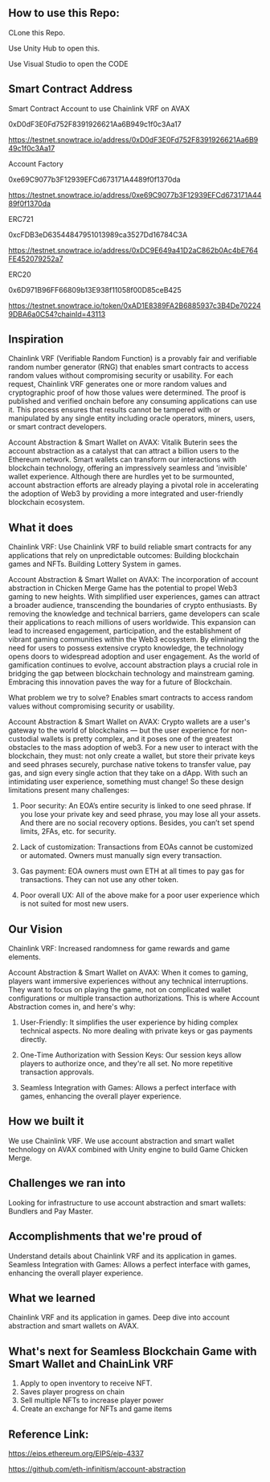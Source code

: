 ## How to use this Repo:

CLone this Repo.

Use Unity Hub to open this.

Use Visual Studio to open the CODE

## Smart Contract Address

Smart Contract Account to use Chainlink VRF on AVAX

0xD0dF3E0Fd752F8391926621Aa6B949c1f0c3Aa17

https://testnet.snowtrace.io/address/0xD0dF3E0Fd752F8391926621Aa6B949c1f0c3Aa17

Account Factory

0xe69C9077b3F12939EFCd673171A4489f0f1370da

https://testnet.snowtrace.io/address/0xe69C9077b3F12939EFCd673171A4489f0f1370da

ERC721

0xcFDB3eD63544847951013989ca3527Dd16784C3A

https://testnet.snowtrace.io/address/0xDC9E649a41D2aC862b0Ac4bE764FE452079252a7

ERC20

0x6D971B96FF66809b13E938f11058f00D85ceB425

https://testnet.snowtrace.io/token/0xAD1E8389FA2B6885937c3B4De702249DBA6a0C54?chainId=43113

## Inspiration
Chainlink VRF (Verifiable Random Function) is a provably fair and verifiable random number generator (RNG) that enables smart contracts to access random values without compromising security or usability. For each request, Chainlink VRF generates one or more random values and cryptographic proof of how those values were determined. The proof is published and verified onchain before any consuming applications can use it. This process ensures that results cannot be tampered with or manipulated by any single entity including oracle operators, miners, users, or smart contract developers.

Account Abstraction & Smart Wallet on AVAX:
Vitalik Buterin sees the account abstraction as a catalyst that can attract a billion users to the Ethereum network.
Smart wallets can transform our interactions with blockchain technology, offering an impressively seamless and 'invisible' wallet experience. Although there are hurdles yet to be surmounted, account abstraction efforts are already playing a pivotal role in accelerating the adoption of Web3 by providing a more integrated and user-friendly blockchain ecosystem.

## What it does
Chainlink VRF:
Use Chainlink VRF to build reliable smart contracts for any applications that rely on unpredictable outcomes:
Building blockchain games and NFTs.
Building Lottery System in games.

Account Abstraction & Smart Wallet on AVAX:
The incorporation of account abstraction in Chicken Merge Game has the potential to propel Web3 gaming to new heights. With simplified user experiences, games can attract a broader audience, transcending the boundaries of crypto enthusiasts. By removing the knowledge and technical barriers, game developers can scale their applications to reach millions of users worldwide. This expansion can lead to increased engagement, participation, and the establishment of vibrant gaming communities within the Web3 ecosystem. By eliminating the need for users to possess extensive crypto knowledge, the technology opens doors to widespread adoption and user engagement. As the world of gamification continues to evolve, account abstraction plays a crucial role in bridging the gap between blockchain technology and mainstream gaming. Embracing this innovation paves the way for a future of Blockchain.

What problem we try to solve?
Enables smart contracts to access random values without compromising security or usability.

Account Abstraction & Smart Wallet on AVAX:
Crypto wallets are a user's gateway to the world of blockchains — but the user experience for non-custodial wallets is pretty complex, and it poses one of the greatest obstacles to the mass adoption of web3. For a new user to interact with the blockchain, they must: not only create a wallet, but store their private keys and seed phrases securely, purchase native tokens to transfer value, pay gas, and sign every single action that they take on a dApp. With such an intimidating user experience, something must change! So these design limitations present many challenges:

1. Poor security: An EOA’s entire security is linked to one seed phrase. If you lose your private key and seed phrase, you may lose all your assets. And there are no social recovery options. Besides, you can’t set spend limits, 2FAs, etc. for security.

2. Lack of customization: Transactions from EOAs cannot be customized or automated. Owners must manually sign every transaction.

3. Gas payment: EOA owners must own ETH at all times to pay gas for transactions. They can not use any other token.

4. Poor overall UX: All of the above make for a poor user experience which is not suited for most new users.

## Our Vision
Chainlink VRF:
Increased randomness for game rewards and game elements.

Account Abstraction & Smart Wallet on AVAX:
When it comes to gaming, players want immersive experiences without any technical interruptions. They want to focus on playing the game, not on complicated wallet configurations or multiple transaction authorizations. This is where Account Abstraction comes in, and here's why:

1. User-Friendly: It simplifies the user experience by hiding complex technical aspects. No more dealing with private keys or gas payments directly.

2. One-Time Authorization with Session Keys: Our session keys allow players to authorize once, and they're all set. No more repetitive transaction approvals.

3. Seamless Integration with Games: Allows a perfect interface with games, enhancing the overall player experience.

## How we built it
We use Chainlink VRF.
We use account abstraction and smart wallet technology on AVAX combined with Unity engine to build Game Chicken Merge.

## Challenges we ran into
Looking for infrastructure to use account abstraction and smart wallets: Bundlers and Pay Master.

## Accomplishments that we're proud of
Understand details about Chainlink VRF and its application in games.
Seamless Integration with Games: Allows a perfect interface with games, enhancing the overall player experience.

## What we learned
Chainlink VRF and its application in games.
Deep dive into account abstraction and smart wallets on AVAX.

## What's next for Seamless Blockchain Game with Smart Wallet and ChainLink VRF
1. Apply to open inventory to receive NFT.
2. Saves player progress on chain
3. Sell multiple NFTs to increase player power
4. Create an exchange for NFTs and game items

## Reference Link:

https://eips.ethereum.org/EIPS/eip-4337

https://github.com/eth-infinitism/account-abstraction
